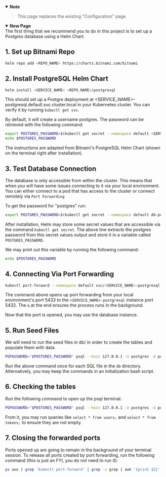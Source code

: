 <details open>
<summary><b>Note</b></summary>

> This page replaces the existing "Configuration" page.
</details>

<details open>
<summary><b>New Page</b></summary>
The first thing that we recommend you to do in this project is to set up a Postgres database using a Helm Chart.

## 1. Set up Bitnami Repo

```bash
helm repo add <REPO_NAME> https://charts.bitnami.com/bitnami
```

## 2. Install PostgreSQL Helm Chart

```bash
helm install <SERVICE_NAME> <REPO_NAME>/postgresql
```

This should set up a Postgre deployment at <SERVICE_NAME>-postgresql.default.svc.cluster.local in your Kubernetes cluster. You can verify it by running `kubectl get svc`.

By default, it will create a username postgres. The password can be retrieved with the following command:

```bash
export POSTGRES_PASSWORD=$(kubectl get secret --namespace default <SERVICE_NAME>-postgresql -o jsonpath="{.data.postgres-password}" | base64 -d)
echo $POSTGRES_PASSWORD
```

The instructions are adapted from Bitnami's PostgreSQL Helm Chart (shown on the terminal right after installation).

## 3. Test Database Connection

The database is only accessible from within the cluster. This means that when you will have some issues connecting to it via your local environment. You can either connect to a pod that has access to the cluster or connect remotely via `Port Forwarding`

To get the password for "postgres" run:

```bash
export POSTGRES_PASSWORD=$(kubectl get secret --namespace default db-postgresql -o jsonpath="{.data.postgres-password}" | base64 -d)
```

After installation, Helm may store some secret values that are accessible via the command `kubectl get secret`. The above line extracts the postgres password from this secret values output and store it in a variable called `POSTGRES_PASSWORD`.

We may print out this variable by running the following command:

```bash
echo $POSTGRES_PASSWORD
```

## 4. Connecting Via Port Forwarding

```bash
kubectl port-forward --namespace default svc/<SERVICE_NAME>-postgresql 5433:5432 &
```
The command above opens up port forwarding from your local environment's port 5433 to the `<SERVICE_NAME>-postgresql` instance port 5432. The `&` at the end ensures the process runs in the background.

Now that the port is opened, you may use the database instance.

## 5. Run Seed Files

We will need to run the seed files in db/ in order to create the tables and populate them with data.

```bash
PGPASSWORD="$POSTGRES_PASSWORD" psql --host 127.0.0.1 -U postgres -d postgres -p 5433 < <FILE_NAME.sql>
```

Run the above command once for each SQL file in the `db` directory. Alternatively, you may keep the commands in an initialization bash script.

## 6. Checking the tables

Run the following command to open up the psql terminal:

```bash
PGPASSWORD="$POSTGRES_PASSWORD" psql --host 127.0.0.1 -U postgres -d postgres -p 5433
```

From it, you may run queries like `select * from users;` and `select * from tokens;` to ensure they are not empty.

## 7. Closing the forwarded ports

Ports opened up are going to remain in the background of your terminal session. To release all ports created by port forwarding, run the following command (this is just an FYI, you do not need to run it):

```bash
ps aux | grep 'kubectl port-forward' | grep -v grep | awk '{print $2}' | xargs -r kill
```
</details>
